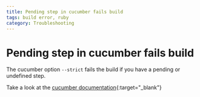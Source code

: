```yaml
---
title: Pending step in cucumber fails build
tags: build error, ruby
category: Troubleshooting
---
```


# Pending step in cucumber fails build

The cucumber option ```--strict``` fails the build if you have a pending or undefined step.

Take a look at the [cucumber documentation](https://github.com/cucumber/cucumber/wiki/Step-Definitions){:target="_blank"}
